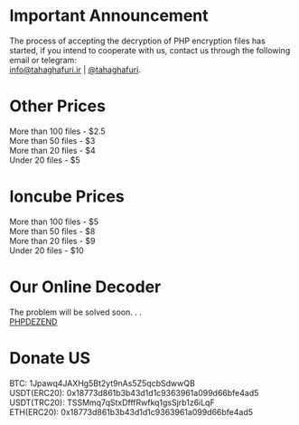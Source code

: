 # Important Announcement
The process of accepting the decryption of PHP encryption files has started, if you intend to cooperate with us, contact us through the following email or telegram: <br><a href="mailto:info@tahaghafuri.ir">info@tahaghafuri.ir</a> | <a href="https://t.me/tahaghafuri/">@tahaghafuri</a>.
# Other Prices
More than 100 files - $2.5<br>
More than 50 files - $3<br>
More than 20 files - $4<br>
Under 20 files - $5<br>
# Ioncube Prices
More than 100 files - $5<br>
More than 50 files - $8<br>
More than 20 files - $9<br>
Under 20 files - $10<br>
# Our Online Decoder
The problem will be solved soon. . .<br>
<a href="https://phpdezend.xyz">PHPDEZEND</a>
# Donate US
BTC: 1Jpawq4JAXHg5Bt2yt9nAs5Z5qcbSdwwQB<br>
USDT(ERC20): 0x18773d861b3b43d1d1c9363961a099d66bfe4ad5<br>
USDT(TRC20): TSSMmq7qStxDfffRwfkq1gsSjrb1z6iLqF<br>
ETH(ERC20): 0x18773d861b3b43d1d1c9363961a099d66bfe4ad5<br> 
